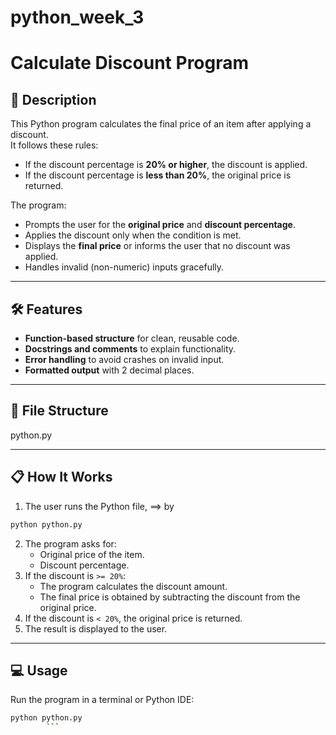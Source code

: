 # python_week_3
# Calculate Discount Program

## 📌 Description
This Python program calculates the final price of an item after applying a discount.  
It follows these rules:
- If the discount percentage is **20% or higher**, the discount is applied.
- If the discount percentage is **less than 20%**, the original price is returned.

The program:
- Prompts the user for the **original price** and **discount percentage**.
- Applies the discount only when the condition is met.
- Displays the **final price** or informs the user that no discount was applied.
- Handles invalid (non-numeric) inputs gracefully.

---

## 🛠 Features
- **Function-based structure** for clean, reusable code.
- **Docstrings and comments** to explain functionality.
- **Error handling** to avoid crashes on invalid input.
- **Formatted output** with 2 decimal places.

---

## 📂 File Structure
python.py



---

## 📋 How It Works
1. The user runs the Python file, ==> by 
```bash 
python python.py
```
2. The program asks for:
   - Original price of the item.
   - Discount percentage.
3. If the discount is `>= 20%`:
   - The program calculates the discount amount.
   - The final price is obtained by subtracting the discount from the original price.
4. If the discount is `< 20%`, the original price is returned.
5. The result is displayed to the user.

---

## 💻 Usage
Run the program in a terminal or Python IDE:

```bash
python python.py
        ```